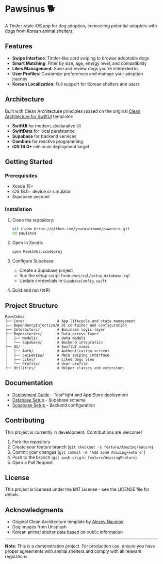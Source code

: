 # Pawsinus 🐕

A Tinder-style iOS app for dog adoption, connecting potential adopters with dogs from Korean animal shelters.

## Features

- **Swipe Interface**: Tinder-like card swiping to browse adoptable dogs
- **Smart Matching**: Filter by size, age, energy level, and compatibility
- **Likes Management**: Save and review dogs you're interested in
- **User Profiles**: Customize preferences and manage your adoption journey
- **Korean Localization**: Full support for Korean shelters and users

## Architecture

Built with Clean Architecture principles (based on the original [Clean Architecture for SwiftUI](https://nalexn.github.io/clean-architecture-swiftui/) template):
- **SwiftUI** for modern, declarative UI
- **SwiftData** for local persistence
- **Supabase** for backend services
- **Combine** for reactive programming
- **iOS 18.0+** minimum deployment target

## Getting Started

### Prerequisites

- Xcode 15+
- iOS 18.0+ device or simulator
- Supabase account

### Installation

1. Clone the repository:
   ```bash
   git clone https://github.com/yourusername/pawsinus.git
   cd pawsinus
   ```

2. Open in Xcode:
   ```bash
   open PawsInUs.xcodeproj
   ```

3. Configure Supabase:
   - Create a Supabase project
   - Run the setup script from `docs/sql/setup_database.sql`
   - Update credentials in `SupabaseConfig.swift`

4. Build and run (⌘R)

## Project Structure

```
PawsInUs/
├── Core/               # App lifecycle and state management
├── DependencyInjection/# DI container and configuration
├── Interactors/        # Business logic layer
├── Repositories/       # Data access layer
│   ├── Models/         # Data models
│   └── Supabase/       # Backend integration
├── UI/                 # SwiftUI views
│   ├── Auth/           # Authentication screens
│   ├── SwipeView/      # Main swiping interface
│   ├── Likes/          # Liked dogs view
│   └── Profile/        # User profile
└── Utilities/          # Helper classes and extensions
```

## Documentation

- [Deployment Guide](docs/DEPLOYMENT.md) - TestFlight and App Store deployment
- [Database Setup](docs/sql/setup_database.sql) - Supabase schema
- [Supabase Setup](SUPABASE_SETUP.md) - Backend configuration

## Contributing

This project is currently in development. Contributions are welcome!

1. Fork the repository
2. Create your feature branch (`git checkout -b feature/AmazingFeature`)
3. Commit your changes (`git commit -m 'Add some AmazingFeature'`)
4. Push to the branch (`git push origin feature/AmazingFeature`)
5. Open a Pull Request

## License

This project is licensed under the MIT License - see the LICENSE file for details.

## Acknowledgments

- Original Clean Architecture template by [Alexey Naumov](https://github.com/nalexn/clean-architecture-swiftui)
- Dog images from Unsplash
- Korean animal shelter data based on public information

---

**Note**: This is a demonstration project. For production use, ensure you have proper agreements with animal shelters and comply with all relevant regulations.
